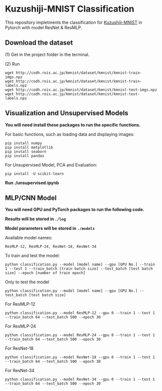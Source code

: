 # Kuzushiji-MNIST Classification

This repository impletments the classification for [Kuzushiji-MNIST](https://github.com/rois-codh/kmnist) in Pytorch with model ResNet & ResMLP.



## Download the dataset

(1) Get in the project folder in the terminal.

(2) Run

```shell
wget http://codh.rois.ac.jp/kmnist/dataset/kmnist/kmnist-train-imgs.npz
wget http://codh.rois.ac.jp/kmnist/dataset/kmnist/kmnist-train-labels.npz
wget http://codh.rois.ac.jp/kmnist/dataset/kmnist/kmnist-test-imgs.npz
wget http://codh.rois.ac.jp/kmnist/dataset/kmnist/kmnist-test-labels.npz
```



## Visualization and Unsupervised Models


**You will need install these packages to run the specific functions.**

For basic functions, such as loading data and displaying images:

```
pip install numpy
pip install matplotlib
pip install seaborn
pip install pandas
```

For Unsupervised Model, PCA and Evaluation:

```
pip install -U scikit-learn
```

**Run ./unsupervised.ipynb**


## MLP/CNN Model

**You will need GPU and PyTorch packages to run the following code.**

**Results will be stored in `./log`**

**Model parameters will be stored in `./models`**



Available model names:

```
ResMLP-12, ResMLP-24, ResNet-18, ResNet-34
```

To train and test the model:

```shell
python classification.py --model [model name] --gpu [GPU No.] --train 1 --test 1 --train_batch [train batch size] --test_batch [test batch size] --epoch [number of train epoch]
```

Only to test the model

```shell
python classification.py --model [model name] --gpu [GPU No.] --test_batch [test batch size] 
```



For ResMLP-12

```shell
python classification.py --model ResMLP-12 --gpu 0 --train 1 --test 1 --train_batch 64 --test_batch 500 --epoch 30
```

For ResMLP-24

```shell
python classification.py --model ResMLP-24 --gpu 0 --train 1 --test 1 --train_batch 64 --test_batch 500 --epoch 30
```

For ResNet-18

```shell
python classification.py --model ResNet-18 --gpu 0 --train 1 --test 1 --train_batch 64 --test_batch 500 --epoch 30
```

For ResNet-34

```shell
python classification.py --model ResNet-34 --gpu 0 --train 1 --test 1 --train_batch 64 --test_batch 500 --epoch 30
```

